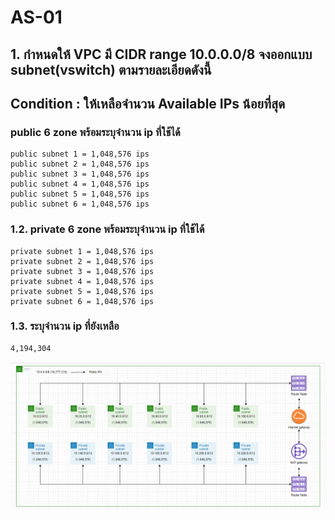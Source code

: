 # AS-01
## 1. กำหนดให้ VPC มี CIDR range 10.0.0.0/8 จงออกแบบ subnet(vswitch) ตามรายละเอียดดังนี้
## Condition : ให้เหลือจำนวน Available IPs น้อยที่สุด
### public 6 zone พร้อมระบุจำนวน ip ที่ใช้ได้
    public subnet 1 = 1,048,576 ips
    public subnet 2 = 1,048,576 ips
    public subnet 3 = 1,048,576 ips
    public subnet 4 = 1,048,576 ips
    public subnet 5 = 1,048,576 ips
    public subnet 6 = 1,048,576 ips
### 1.2. private 6 zone พร้อมระบุจำนวน ip ที่ใช้ได้
    private subnet 1 = 1,048,576 ips
    private subnet 2 = 1,048,576 ips
    private subnet 3 = 1,048,576 ips
    private subnet 4 = 1,048,576 ips
    private subnet 5 = 1,048,576 ips
    private subnet 6 = 1,048,576 ips
### 1.3. ระบุจำนวน ip ที่ยังเหลือ
    4,194,304
![AS-01](/lab06-2023-2-17/as-01_pic.png)